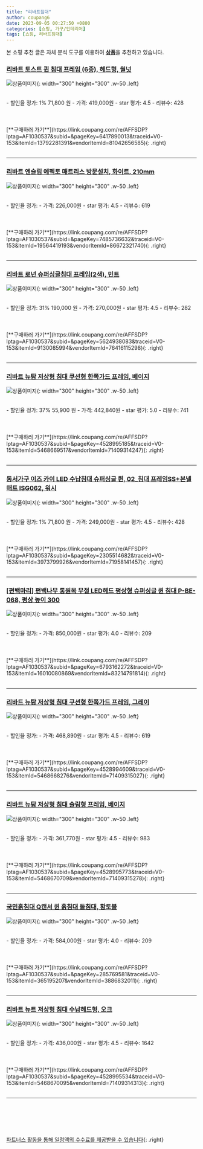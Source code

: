 ```yaml
---
title: "리바트침대"
author: coupang6
date: 2023-09-05 00:27:50 +0800
categories: [쇼핑, 가구/인테리어]
tags: [쇼핑, 리바트침대]
---
```


본 쇼핑 추천 글은 자체 분석 도구를 이용하여 [**상품**](https://link.coupang.com/a/bao1ui)을 추천하고 있습니다.

### [리바트 토스트 퀸 침대 프레임 (6종), 헤드형, 월넛](https://link.coupang.com/re/AFFSDP?lptag=AF1030537&subid=&pageKey=6417890013&traceid=V0-153&itemId=13792281391&vendorItemId=81042656585)

![상품이미지](https://thumbnail10.coupangcdn.com/thumbnails/remote/230x230ex/image/vendor_inventory/40c3/6c17eef6599f326e54446a9df44083942be5a6324893577dcdb0c4c2edd9.jpg){: width="300" height="300" .w-50 .left}


<br>
- 할인율 정가: 1%  71,800   원
- 가격: 419,000원
- star 평가: 4.5
- 리뷰수: 428
<br>
<br>
<br>
<br>
[**구매하러 가기**](https://link.coupang.com/re/AFFSDP?lptag=AF1030537&subid=&pageKey=6417890013&traceid=V0-153&itemId=13792281391&vendorItemId=81042656585){: .right}
<br>
<br>

---

### [리바트 엔슬립 에펙토 매트리스 방문설치, 화이트, 210mm](https://link.coupang.com/re/AFFSDP?lptag=AF1030537&subid=&pageKey=7485736632&traceid=V0-153&itemId=19564419193&vendorItemId=86672321740)

![상품이미지](https://thumbnail6.coupangcdn.com/thumbnails/remote/230x230ex/image/rs_quotation_api/fsivqlhv/a081b6fbeac146cebf05e5fddd2e3757.jpg){: width="300" height="300" .w-50 .left}


<br>
- 할인율 정가: 
- 가격: 226,000원
- star 평가: 4.5
- 리뷰수: 619
<br>
<br>
<br>
<br>
[**구매하러 가기**](https://link.coupang.com/re/AFFSDP?lptag=AF1030537&subid=&pageKey=7485736632&traceid=V0-153&itemId=19564419193&vendorItemId=86672321740){: .right}
<br>
<br>

---

### [리바트 로넌 슈퍼싱글침대 프레임(2색), 민트](https://link.coupang.com/re/AFFSDP?lptag=AF1030537&subid=&pageKey=5624938083&traceid=V0-153&itemId=9130085994&vendorItemId=76416115298)

![상품이미지](https://thumbnail9.coupangcdn.com/thumbnails/remote/230x230ex/image/vendor_inventory/04c3/937c12f4101e913cc75dcca56f540ce3d26be0880a458bbafeb66adffd2b.jpg){: width="300" height="300" .w-50 .left}


<br>
- 할인율 정가: 31%  190,000   원
- 가격: 270,000원
- star 평가: 4.5
- 리뷰수: 282
<br>
<br>
<br>
<br>
[**구매하러 가기**](https://link.coupang.com/re/AFFSDP?lptag=AF1030537&subid=&pageKey=5624938083&traceid=V0-153&itemId=9130085994&vendorItemId=76416115298){: .right}
<br>
<br>

---

### [리바트 뉴탐 저상형 침대 쿠션형 한쪽가드 프레임, 베이지](https://link.coupang.com/re/AFFSDP?lptag=AF1030537&subid=&pageKey=4528995185&traceid=V0-153&itemId=5468669517&vendorItemId=71409314247)

![상품이미지](https://thumbnail7.coupangcdn.com/thumbnails/remote/230x230ex/image/retail/images/2020/08/25/17/6/a5798f90-2fdb-4497-b048-fb624dac84ac.jpg){: width="300" height="300" .w-50 .left}


<br>
- 할인율 정가: 37%  55,900   원
- 가격: 442,840원
- star 평가: 5.0
- 리뷰수: 741
<br>
<br>
<br>
<br>
[**구매하러 가기**](https://link.coupang.com/re/AFFSDP?lptag=AF1030537&subid=&pageKey=4528995185&traceid=V0-153&itemId=5468669517&vendorItemId=71409314247){: .right}
<br>
<br>

---

### [동서가구 이즈 카이 LED 수납침대 슈퍼싱글 퀸, 02_침대 프레임SS+본넬매트 ISG062, 워시](https://link.coupang.com/re/AFFSDP?lptag=AF1030537&subid=&pageKey=2305514682&traceid=V0-153&itemId=3973799926&vendorItemId=71958141457)

![상품이미지](https://thumbnail7.coupangcdn.com/thumbnails/remote/230x230ex/image/vendor_inventory/6c44/c93ac88e214438c8c1a23dc8fdaf6f4c2c1add0a7c7483f95edf0b6844db.jpg){: width="300" height="300" .w-50 .left}


<br>
- 할인율 정가: 1%  71,800   원
- 가격: 249,000원
- star 평가: 4.5
- 리뷰수: 428
<br>
<br>
<br>
<br>
[**구매하러 가기**](https://link.coupang.com/re/AFFSDP?lptag=AF1030537&subid=&pageKey=2305514682&traceid=V0-153&itemId=3973799926&vendorItemId=71958141457){: .right}
<br>
<br>

---

### [[편백마리] 편백나무 통원목 무절 LED헤드 평상형 슈퍼싱글 퀸 침대 P-BE-068, 평상 높이 300](https://link.coupang.com/re/AFFSDP?lptag=AF1030537&subid=&pageKey=6793162272&traceid=V0-153&itemId=16010080869&vendorItemId=83214791814)

![상품이미지](https://thumbnail6.coupangcdn.com/thumbnails/remote/230x230ex/image/vendor_inventory/075e/3c1c8d82e12f40d65c7467a55dbb74e2359b8823c40847dd9cebb05a1131.jpg){: width="300" height="300" .w-50 .left}


<br>
- 할인율 정가: 
- 가격: 850,000원
- star 평가: 4.0
- 리뷰수: 209
<br>
<br>
<br>
<br>
[**구매하러 가기**](https://link.coupang.com/re/AFFSDP?lptag=AF1030537&subid=&pageKey=6793162272&traceid=V0-153&itemId=16010080869&vendorItemId=83214791814){: .right}
<br>
<br>

---

### [리바트 뉴탐 저상형 침대 쿠션형 한쪽가드 프레임, 그레이](https://link.coupang.com/re/AFFSDP?lptag=AF1030537&subid=&pageKey=4528994609&traceid=V0-153&itemId=5468668276&vendorItemId=71409315027)

![상품이미지](https://thumbnail8.coupangcdn.com/thumbnails/remote/230x230ex/image/retail/images/2020/08/26/17/6/041d815f-7296-452d-af07-9b1d70a43bb7.jpg){: width="300" height="300" .w-50 .left}


<br>
- 할인율 정가: 
- 가격: 468,890원
- star 평가: 4.5
- 리뷰수: 619
<br>
<br>
<br>
<br>
[**구매하러 가기**](https://link.coupang.com/re/AFFSDP?lptag=AF1030537&subid=&pageKey=4528994609&traceid=V0-153&itemId=5468668276&vendorItemId=71409315027){: .right}
<br>
<br>

---

### [리바트 뉴탐 저상형 침대 슬림형 프레임, 베이지](https://link.coupang.com/re/AFFSDP?lptag=AF1030537&subid=&pageKey=4528995773&traceid=V0-153&itemId=5468670709&vendorItemId=71409315278)

![상품이미지](https://thumbnail7.coupangcdn.com/thumbnails/remote/230x230ex/image/retail/images/2020/08/26/17/3/e368e3d7-99c1-443a-9c06-1717814cdc44.jpg){: width="300" height="300" .w-50 .left}


<br>
- 할인율 정가: 
- 가격: 361,770원
- star 평가: 4.5
- 리뷰수: 983
<br>
<br>
<br>
<br>
[**구매하러 가기**](https://link.coupang.com/re/AFFSDP?lptag=AF1030537&subid=&pageKey=4528995773&traceid=V0-153&itemId=5468670709&vendorItemId=71409315278){: .right}
<br>
<br>

---

### [국민흙침대 Q캔서 퀸 흙침대 돌침대, 황토볼](https://link.coupang.com/re/AFFSDP?lptag=AF1030537&subid=&pageKey=285769581&traceid=V0-153&itemId=365195207&vendorItemId=3886832011)

![상품이미지](https://thumbnail9.coupangcdn.com/thumbnails/remote/230x230ex/image/vendor_inventory/e714/ffb0a911d9b4ae505e251552f83accd1ec50f0a2f60943ffdffbe742e1ce.jpg){: width="300" height="300" .w-50 .left}


<br>
- 할인율 정가: 
- 가격: 584,000원
- star 평가: 4.0
- 리뷰수: 209
<br>
<br>
<br>
<br>
[**구매하러 가기**](https://link.coupang.com/re/AFFSDP?lptag=AF1030537&subid=&pageKey=285769581&traceid=V0-153&itemId=365195207&vendorItemId=3886832011){: .right}
<br>
<br>

---

### [리바트 뉴트 저상형 침대 수납헤드형, 오크](https://link.coupang.com/re/AFFSDP?lptag=AF1030537&subid=&pageKey=4528995534&traceid=V0-153&itemId=5468670095&vendorItemId=71409314313)

![상품이미지](https://thumbnail10.coupangcdn.com/thumbnails/remote/230x230ex/image/retail/images/2020/08/25/17/0/d3cfe946-85cb-4ff9-82bf-4d86e0fd405e.jpg){: width="300" height="300" .w-50 .left}


<br>
- 할인율 정가: 
- 가격: 436,000원
- star 평가: 4.5
- 리뷰수: 1642
<br>
<br>
<br>
<br>
[**구매하러 가기**](https://link.coupang.com/re/AFFSDP?lptag=AF1030537&subid=&pageKey=4528995534&traceid=V0-153&itemId=5468670095&vendorItemId=71409314313){: .right}
<br>
<br>

---
<br><br><br><br><br> [파트너스 활동을 통해 일정액의 수수료를 제공받을 수 있습니다](https://link.coupang.com/a/bao1ui){: .right}